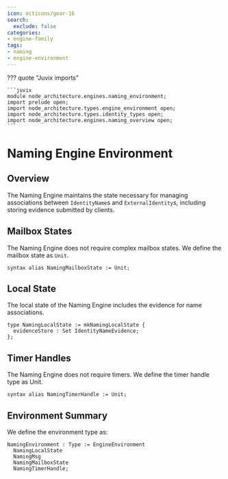 ```yaml
---
icon: octicons/gear-16
search:
  exclude: false
categories:
- engine-family
tags:
- naming
- engine-environment
---
```


??? quote "Juvix imports"

    ```juvix
    module node_architecture.engines.naming_environment;
    import prelude open;
    import node_architecture.types.engine_environment open;
    import node_architecture.types.identity_types open;
    import node_architecture.engines.naming_overview open;
    ```
    
# Naming Engine Environment

## Overview

The Naming Engine maintains the state necessary for managing associations between `IdentityName`s and `ExternalIdentity`s, including storing evidence submitted by clients.

## Mailbox States

The Naming Engine does not require complex mailbox states. We define the mailbox state as `Unit`.

```juvix
syntax alias NamingMailboxState := Unit;
```

## Local State

The local state of the Naming Engine includes the evidence for name associations.

```juvix
type NamingLocalState := mkNamingLocalState {
  evidenceStore : Set IdentityNameEvidence;
};
```

## Timer Handles

The Naming Engine does not require timers. We define the timer handle type as Unit.

```juvix
syntax alias NamingTimerHandle := Unit;
```

## Environment Summary

We define the environment type as:

```juvix
NamingEnvironment : Type := EngineEnvironment
  NamingLocalState
  NamingMsg
  NamingMailboxState
  NamingTimerHandle;
```